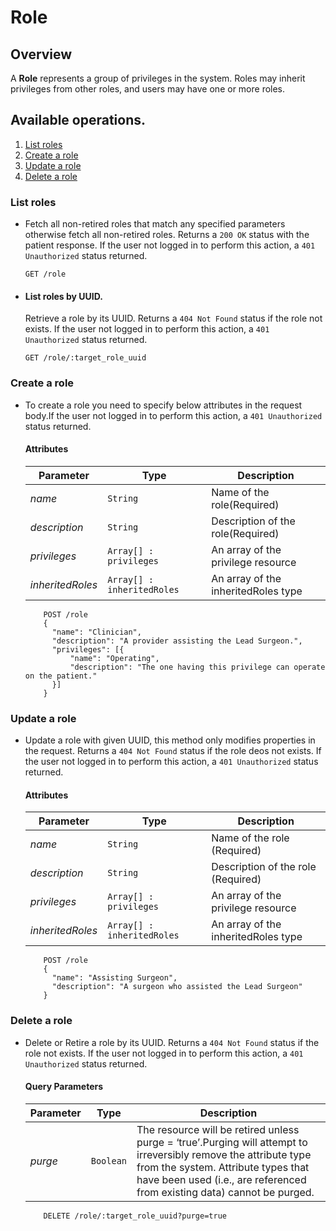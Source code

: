 # Role

## Overview

A **Role** represents a group of privileges in the system. Roles may inherit privileges from other roles, and users may have one or more roles.

## Available operations.

1. [List roles](#list-roles)
2. [Create a role](#create-a-role)
3. [Update a role](#update-a-role)
4. [Delete a role](#delete-a-role)


### List roles

* Fetch all non-retired roles that match any specified parameters otherwise fetch all non-retired roles. Returns a `200 OK` status with the patient response. If the user not logged in to  perform this action, a `401 Unauthorized` status returned.

    ```console
    GET /role
     ```

* #### List roles by UUID.

    Retrieve a role by its UUID. Returns a `404 Not Found` status if the role not exists. If the
    user not logged in to  perform this action, a `401 Unauthorized` status returned.

    ```console
    GET /role/:target_role_uuid
    ```

### Create a role

* To create a role you need to specify below attributes in the request body.If the user not logged in to perform this action,
 a `401 Unauthorized` status returned.

    #### Attributes

    Parameter | Type | Description
    --- | --- | ---
    *name* | `String` | Name of the role(Required)
    *description* | `String` | Description of the role(Required)
    *privileges* | `Array[] : privileges` | An array of the privilege resource
    *inheritedRoles* | `Array[] : inheritedRoles` | An array of the inheritedRoles type

    ```console
        POST /role
        {
          "name": "Clinician",
          "description": "A provider assisting the Lead Surgeon.",
          "privileges": [{
              "name": "Operating",
              "description": "The one having this privilege can operate on the patient."
          }]
        }
    ```
### Update a role

*  Update a role with given UUID, this method only modifies properties in the request. Returns a `404 Not Found`
status if the role deos not exists. If the user not logged in to perform this action, a `401 Unauthorized` status returned.

    #### Attributes

    Parameter | Type | Description
    --- | --- | ---
    *name* | `String` | Name of the role (Required)
    *description* | `String` | Description of the role (Required)
    *privileges* | `Array[] : privileges` | An array of the privilege resource
    *inheritedRoles* | `Array[] : inheritedRoles` | An array of the inheritedRoles type

    ```console
        POST /role
        {
          "name": "Assisting Surgeon",
          "description": "A surgeon who assisted the Lead Surgeon"
        }
    ```

### Delete a role

* Delete or Retire a role by its UUID. Returns a `404 Not Found` status if the role not
 exists. If the user not logged in to  perform this action, a `401 Unauthorized` status returned.

    #### Query Parameters

    Parameter | Type | Description
    --- | --- | ---
    *purge* | `Boolean` | The resource will be retired unless purge = ‘true’.Purging will attempt to irreversibly remove the attribute type from the system. Attribute types that have been used (i.e., are referenced from existing data) cannot be purged.

    ```console
        DELETE /role/:target_role_uuid?purge=true
     ```